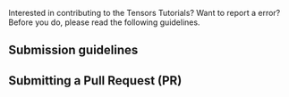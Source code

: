 Interested in contributing to the Tensors Tutorials? Want to report a error? Before you do, please read the following guidelines.

## Submission guidelines

## Submitting a Pull Request (PR)
